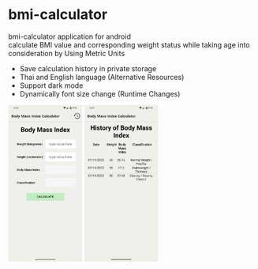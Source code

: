 # bmi-calculator
bmi-calculator application for android<br>
 calculate BMI value and corresponding weight status while taking age into consideration by Using Metric Units

* Save calculation history in private storage
* Thai and English language (Alternative Resources)
* Support dark mode
* Dynamically font size change (Runtime Changes)


<img src="https://github.com/rungruch/bmi-calculator/blob/5f0afbe1f853340d18e07743296e3a1743fa7b9c/screenshots/Screenshot1.png" width="150px"> <img src="https://github.com/rungruch/bmi-calculator/blob/5f0afbe1f853340d18e07743296e3a1743fa7b9c/screenshots/Screenshot3.png" width="150px">

